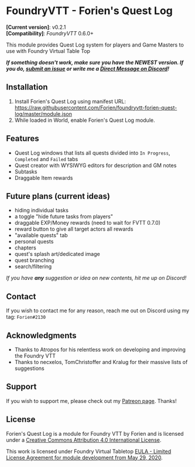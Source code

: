 # FoundryVTT - Forien's Quest Log
**[Current version]**: v0.2.1  
**[Compatibility]**: *FoundryVTT* 0.6.0+

This module provides Quest Log system for players and Game Masters to use with Foundry Virtual Table Top

***If something doesn't work, make sure you have the NEWEST version. If you do, [submit an issue](https://github.com/Forien/foundryvtt-forien-quest-log/issues) or write me a [Direct Message on Discord](#Contact)!***


## Installation

1. Install Forien's Quest Log using manifest URL: https://raw.githubusercontent.com/Forien/foundryvtt-forien-quest-log/master/module.json
2. While loaded in World, enable Forien's Quest Log module.


## Features

* Quest Log windows that lists all quests divided into `In Progress`, `Completed` and `Failed` tabs
* Quest creator with WYSIWYG editors for description and GM notes
* Subtasks
* Draggable Item rewards

## Future plans (current ideas)

* hiding individual tasks
* a toggle "hide future tasks from players"
* draggable EXP/Money rewards (need to wait for FVTT 0.7.0)
* reward button to give all target actors all rewards
* "available quests" tab
* personal quests
* chapters
* quest's splash art/dedicated image
* quest branching
* search/filtering

*If you have **any** suggestion or idea on new contents, hit me up on Discord!*


## Contact

If you wish to contact me for any reason, reach me out on Discord using my tag: `Forien#2130`


## Acknowledgments

* Thanks to Atropos for his relentless work on developing and improving the Foundry VTT
* Thanks to necxelos, TomChristoffer and Kralug for their massive lists of suggestions

## Support

If you wish to support me, please check out my [Patreon page](https://www.patreon.com/forien). Thanks!

## License

Forien's Quest Log is a module for Foundry VTT by Forien and is licensed under a [Creative Commons Attribution 4.0 International License](http://creativecommons.org/licenses/by/4.0/).

This work is licensed under Foundry Virtual Tabletop [EULA - Limited License Agreement for module development from May 29, 2020](https://foundryvtt.com/article/license/).
